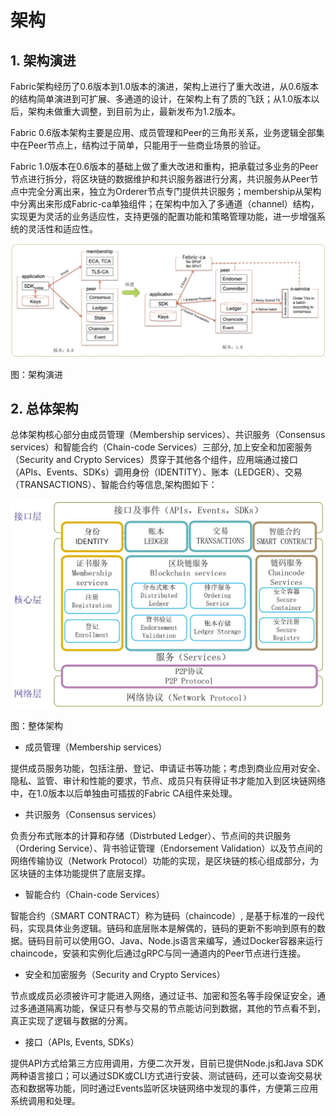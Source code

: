 # 架构

## 1. 架构演进

Fabric架构经历了0.6版本到1.0版本的演进，架构上进行了重大改进，从0.6版本的结构简单演进到可扩展、多通道的设计，在架构上有了质的飞跃；从1.0版本以后，架构未做重大调整，到目前为止，最新发布为1.2版本。

Fabric 0.6版本架构主要是应用、成员管理和Peer的三角形关系，业务逻辑全部集中在Peer节点上，结构过于简单，只能用于一些商业场景的验证。

Fabric 1.0版本在0.6版本的基础上做了重大改进和重构，把承载过多业务的Peer节点进行拆分，将区块链的数据维护和共识服务器进行分离，共识服务从Peer节点中完全分离出来，独立为Orderer节点专门提供共识服务；membership从架构中分离出来形成Fabric-ca单独组件；在架构中加入了多通道（channel）结构，实现更为灵活的业务适应性，支持更强的配置功能和策略管理功能，进一步增强系统的灵活性和适应性。

![001.jpg](001.jpg)

图：架构演进

## 2. 总体架构

总体架构核心部分由成员管理（Membership services）、共识服务（Consensus services）和智能合约（Chain-code Services）三部分, 加上安全和加密服务（Security and Crypto Services）贯穿于其他各个组件，应用端通过接口（APIs、Events、SDKs）调用身份（IDENTITY）、账本（LEDGER）、交易（TRANSACTIONS）、智能合约等信息,架构图如下：

![002.jpg](002.jpg)

图：整体架构

* 成员管理（Membership services）

提供成员服务功能，包括注册、登记、申请证书等功能；考虑到商业应用对安全、隐私、监管、审计和性能的要求，节点、成员只有获得证书才能加入到区块链网络中，在1.0版本以后单独由可插拔的Fabric CA组件来处理。

* 共识服务（Consensus services）

负责分布式账本的计算和存储（Distrbuted Ledger）、节点间的共识服务（Ordering Service）、背书验证管理（Endorsement Validation）以及节点间的网络传输协议（Network Protocol）功能的实现，是区块链的核心组成部分，为区块链的主体功能提供了底层支撑。

* 智能合约（Chain-code Services）

智能合约（SMART CONTRACT）称为链码（chaincode）, 是基于标准的一段代码，实现具体业务逻辑。链码和底层账本是解偶的，链码的更新不影响到原有的数据。链码目前可以使用GO、Java、Node.js语言来编写，通过Docker容器来运行chaincode，安装和实例化后通过gRPC与同一通道内的Peer节点进行连接。

* 安全和加密服务（Security and Crypto Services）

节点或成员必须被许可才能进入网络，通过证书、加密和签名等手段保证安全，通过多通道隔离功能，保证只有参与交易的节点能访问到数据，其他的节点看不到，真正实现了逻辑与数据的分离。

* 接口（APIs, Events, SDKs）

提供API方式给第三方应用调用，方便二次开发，目前已提供Node.js和Java SDK两种语言接口；可以通过SDK或CLI方式进行安装、测试链码，还可以查询交易状态和数据等功能，同时通过Events监听区块链网络中发现的事件，方便第三应用系统调用和处理。